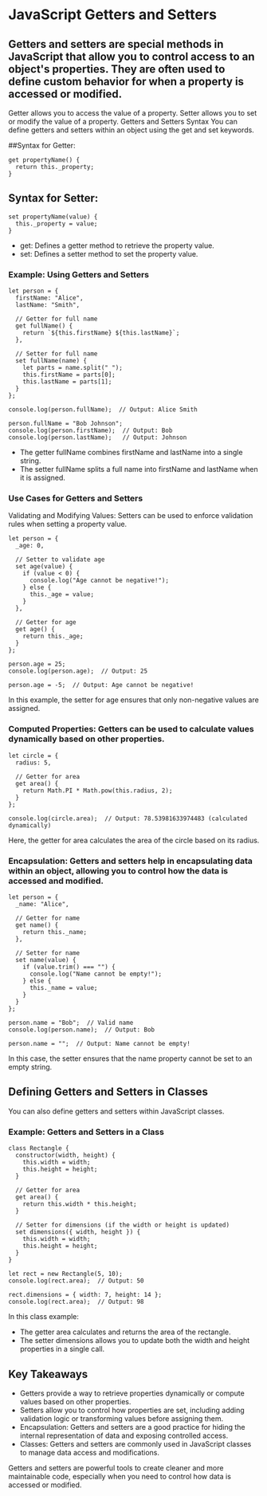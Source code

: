 # JavaScript Getters and Setters
## Getters and setters are special methods in JavaScript that allow you to control access to an object's properties. They are often used to define custom behavior for when a property is accessed or modified.

Getter allows you to access the value of a property.
Setter allows you to set or modify the value of a property.
Getters and Setters Syntax
You can define getters and setters within an object using the get and set keywords.

##Syntax for Getter:
```
get propertyName() {
  return this._property;
}
```
## Syntax for Setter:
```
set propertyName(value) {
  this._property = value;
}
```
 - get: Defines a getter method to retrieve the property value.
 - set: Defines a setter method to set the property value.
   
### Example: Using Getters and Setters
```
let person = {
  firstName: "Alice",
  lastName: "Smith",
  
  // Getter for full name
  get fullName() {
    return `${this.firstName} ${this.lastName}`;
  },
  
  // Setter for full name
  set fullName(name) {
    let parts = name.split(" ");
    this.firstName = parts[0];
    this.lastName = parts[1];
  }
};

console.log(person.fullName);  // Output: Alice Smith

person.fullName = "Bob Johnson";
console.log(person.firstName);  // Output: Bob
console.log(person.lastName);   // Output: Johnson
```
 - The getter fullName combines firstName and lastName into a single string.
 - The setter fullName splits a full name into firstName and lastName when it is assigned.
   
### Use Cases for Getters and Setters
Validating and Modifying Values: Setters can be used to enforce validation rules when setting a property value.
```
let person = {
  _age: 0,

  // Setter to validate age
  set age(value) {
    if (value < 0) {
      console.log("Age cannot be negative!");
    } else {
      this._age = value;
    }
  },

  // Getter for age
  get age() {
    return this._age;
  }
};

person.age = 25;
console.log(person.age);  // Output: 25

person.age = -5;  // Output: Age cannot be negative!
```
In this example, the setter for age ensures that only non-negative values are assigned.

### Computed Properties: Getters can be used to calculate values dynamically based on other properties.
```
let circle = {
  radius: 5,

  // Getter for area
  get area() {
    return Math.PI * Math.pow(this.radius, 2);
  }
};

console.log(circle.area);  // Output: 78.53981633974483 (calculated dynamically)
```
Here, the getter for area calculates the area of the circle based on its radius.

### Encapsulation: Getters and setters help in encapsulating data within an object, allowing you to control how the data is accessed and modified.
```
let person = {
  _name: "Alice",

  // Getter for name
  get name() {
    return this._name;
  },

  // Setter for name
  set name(value) {
    if (value.trim() === "") {
      console.log("Name cannot be empty!");
    } else {
      this._name = value;
    }
  }
};

person.name = "Bob";  // Valid name
console.log(person.name);  // Output: Bob

person.name = "";  // Output: Name cannot be empty!
```
In this case, the setter ensures that the name property cannot be set to an empty string.

## Defining Getters and Setters in Classes
You can also define getters and setters within JavaScript classes.

### Example: Getters and Setters in a Class
```
class Rectangle {
  constructor(width, height) {
    this.width = width;
    this.height = height;
  }

  // Getter for area
  get area() {
    return this.width * this.height;
  }

  // Setter for dimensions (if the width or height is updated)
  set dimensions({ width, height }) {
    this.width = width;
    this.height = height;
  }
}

let rect = new Rectangle(5, 10);
console.log(rect.area);  // Output: 50

rect.dimensions = { width: 7, height: 14 };
console.log(rect.area);  // Output: 98
```
In this class example:
 - The getter area calculates and returns the area of the rectangle.
 - The setter dimensions allows you to update both the width and height properties in a single call.

## Key Takeaways
 - Getters provide a way to retrieve properties dynamically or compute values based on other properties.
 - Setters allow you to control how properties are set, including adding validation logic or transforming values before assigning them.
 - Encapsulation: Getters and setters are a good practice for hiding the internal representation of data and exposing controlled access.
 - Classes: Getters and setters are commonly used in JavaScript classes to manage data access and modifications.

Getters and setters are powerful tools to create cleaner and more maintainable code, especially when you need to control how data is accessed or modified.
